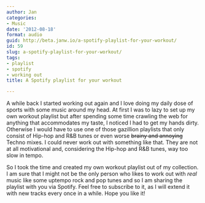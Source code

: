 ```yaml
---
author: Jan
categories:
- Music
date: '2012-08-18'
format: audio
guid: http://beta.janw.io/a-spotify-playlist-for-your-workout/
id: 59
slug: a-spotify-playlist-for-your-workout/
tags:
- playlist
- spotify
- working out
title: A Spotify playlist for your workout

---
```


A while back I started working out again and I love doing my daily dose of sports with some music around my head. At first I was to lazy to set up my own workout playlist but after spending some time crawling the web for anything that accommodates my taste, I noticed I had to get my hands dirty. Otherwise I would have to use one of those gazillion playlists that only consist of Hip-hop and R&B tunes or even worse <del>brainy and annoying</del> Techno mixes. I could never work out with something like that. They are not at all motivational and, considering the Hip-hop and R&B tunes, way too slow in tempo.

So I took the time and created my own workout playlist out of my collection. I am sure that I might not be the only person who likes to work out with _real_ music like some uptempo rock and pop tunes and so I am sharing the playlist with you via Spotify. Feel free to subscribe to it, as I will extend it with new tracks every once in a while. Hope you like it!